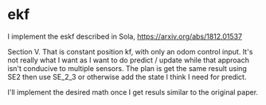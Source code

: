 # ekf

I implement the eskf described in Sola, https://arxiv.org/abs/1812.01537

Section V.
That is constant position kf, with only an odom control input.  It's not
really what I want as I want to do predict / update while that approach
isn't conducive to multiple sensors.  The plan is get the same result
using SE2 then use SE_2_3 or otherwise add the state I think I need for
predict.

I'll implement the desired math once I get resuls similar to the original
paper.
